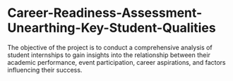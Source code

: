 # Career-Readiness-Assessment-Unearthing-Key-Student-Qualities
The objective of the project is to conduct a comprehensive analysis of student internships to gain insights into the relationship between their academic performance, event participation, career aspirations, and factors influencing their success.
